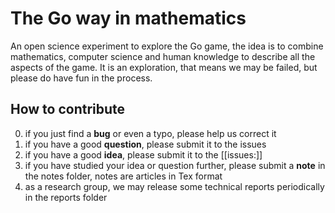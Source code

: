 # The Go way in mathematics

An open science experiment to explore the Go game, the idea is to combine mathematics, computer science and human 
knowledge to describe all the aspects of the game. It is an exploration, that means we may be failed, but please do have
fun in the process.

## How to contribute

0. if you just find a **bug** or even a typo, please help us correct it
1. if you have a good **question**, please submit it to the issues
2. if you have a good **idea**, please submit it to the [[issues:]]
3. if you have studied your idea or question further, please submit a **note** in the notes folder, notes are articles in
Tex format
4. as a research group, we may release some technical reports periodically in the reports folder

